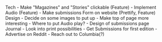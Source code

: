 Tech
    - Make "Magazines" and "Stories" clickable (Feature)
    - Implement Audio (Feature)
    - Make submissions Form on website (Prettify, Feature)
Design
    - Decide on some images to put up
    - Make top of page more interesting
    - Where to put Audio play?
    - Design of submissions page
Journal
    - Look into print possibilities
    - Get Submissions for first edition
        - Advertise on Reddit
        - Reach out to Columbia(?)
    